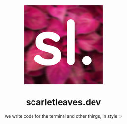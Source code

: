 <div align="center">

![logo](https://raw.githubusercontent.com/scarletleaves/.github/main/images/sl_256.png)

# scarletleaves.dev



we write code for the terminal and other things, in style ✨


</div>
